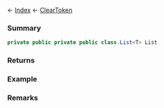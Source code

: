 ← [Index](Api-Index) ← [ClearToken<T>](System.Collections.Generic.ClearToken`1)

### Summary

```csharp
private public private public class.List<T> List
```

### Returns

### Example

### Remarks

